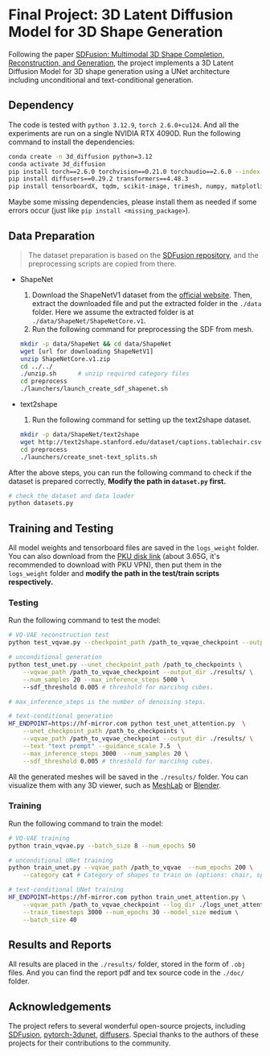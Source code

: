 # Final Project: 3D Latent Diffusion Model for 3D Shape Generation

Following the paper [SDFusion: Multimodal 3D Shape Completion, Reconstruction, and Generation](https://yccyenchicheng.github.io/SDFusion/), the project implements a 3D Latent Diffusion Model for 3D shape generation using a UNet architecture including unconditional and text-conditional generation. 

## Dependency

The code is tested with `python 3.12.9`, `torch 2.6.0+cu124`. And all the experiments are run on a single NVIDIA RTX 4090D.
Run the following command to install the dependencies:

```bash
conda create -n 3d_diffusion python=3.12
conda activate 3d_diffusion
pip install torch==2.6.0 torchvision==0.21.0 torchaudio==2.6.0 --index-url https://download.pytorch.org/whl/cu124
pip install diffusers==0.29.2 transformers==4.48.3
pip install tensorboardX, tqdm, scikit-image, trimesh, numpy, matplotlib, h5py, scipy, opencv-python, einops, imageio, joblib, termcolor
```

Maybe some missing dependencies, please install them as needed if some errors occur (just like `pip install <missing_package>`).

## Data Preparation

> The dataset preparation is based on the [SDFusion repository](https://github.com/yccyenchicheng/SDFusion), and the preprocessing scripts are copied from there.

* ShapeNet
    1. Download the ShapeNetV1 dataset from the [official website](https://www.shapenet.org/). Then, extract the downloaded file and put the extracted folder in the `./data` folder. Here we assume the extracted folder is at `./data/ShapeNet/ShapeNetCore.v1`.
    2. Run the following command for preprocessing the SDF from mesh.

    ```bash
    mkdir -p data/ShapeNet && cd data/ShapeNet
    wget [url for downloading ShapeNetV1]
    unzip ShapeNetCore.v1.zip
    cd ../../
    ./unzip.sh      # unzip required category files
    cd preprocess
    ./launchers/launch_create_sdf_shapenet.sh
    ```

* text2shape
    1. Run the following command for setting up the text2shape dataset.

    ```bash
    mkdir -p data/ShapeNet/text2shape
    wget http://text2shape.stanford.edu/dataset/captions.tablechair.csv -P data/ShapeNet/text2shape
    cd preprocess
    ./launchers/create_snet-text_splits.sh
    ```

After the above steps, you can run the following command to check if the dataset is prepared correctly, **Modify the path in `dataset.py` first.**

```bash
# check the dataset and data loader
python datasets.py
```


## Training and Testing

All model weights and tensorboard files are saved in the `logs_weight` folder. You can also download from the [PKU disk link](https://disk.pku.edu.cn/link/AA3B115F519B354D259577EF3575C34B2A) (about 3.65G, it's recommended to download with PKU VPN), then put them in the `logs_weight` folder and **modify the path in the test/train scripts respectively.**

### Testing

Run the following command to test the model:

```bash
# VQ-VAE reconstruction test
python test_vqvae.py --checkpoint_path /path_to_vqvae_checkpoint --output_dir ./results_vqvae/ 

# unconditional generation
python test_unet.py --unet_checkpoint_path /path_to_checkpoints \
    --vqvae_path /path_to_vqvae_checkpoint --output_dir ./results/ \
    --num_samples 20 --max_inference_steps 5000 \  
    --sdf_threshold 0.005 # threshold for marcihng cubes.

# max_inference_steps is the number of denoising steps.

# text-conditional generation
HF_ENDPOINT=https://hf-mirror.com python test_unet_attention.py  \
    --unet_checkpoint_path /path_to_checkpoints \
    --vqvae_path /path_to_vqvae_checkpoint --output_dir ./results/ \
    --text "text prompt" --guidance_scale 7.5  \
    --max_inference_steps 3000  --num_samples 20 \
    --sdf_threshold 0.005 # threshold for marcihng cubes.
```

All the generated meshes will be saved in the `./results/` folder. You can visualize them with any 3D viewer, such as [MeshLab](https://www.meshlab.net/) or [Blender](https://www.blender.org/).

### Training

Run the following command to train the model:

```bash
# VQ-VAE training
python train_vqvae.py --batch_size 8 --num_epochs 50

# unconditional UNet training
python train_unet.py --vqvae_path /path_to_vqvae  --num_epochs 200 \
    --category cat # Category of shapes to train on (options: chair, speaker, rifle, sofa, table)

# text-conditional UNet training
HF_ENDPOINT=https://hf-mirror.com python train_unet_attention.py \
    --vqvae_path /path_to_vqvae_checkpoint --log_dir ./logs_unet_attention/ \
    --train_timesteps 3000 --num_epochs 30 --model_size medium \
    --batch_size 40
```

## Results and Reports

All results are placed in the `./results/` folder, stored in the form of `.obj` files. And you can find the report pdf and tex source code in the `./doc/` folder.

## Acknowledgements

The project refers to several wonderful open-source projects, including [SDFusion](https://github.com/yccyenchicheng/SDFusion), [pytorch-3dunet](https://github.com/wolny/pytorch-3dunet), [diffusers](https://github.com/huggingface/diffusers). Special thanks to the authors of these projects for their contributions to the community.
